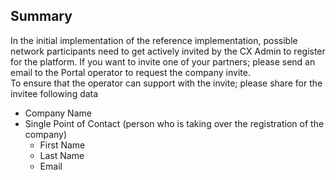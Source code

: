 ## Summary

In the initial implementation of the reference implementation, possible network participants need to get actively invited by the CX Admin to register for the platform.
If you want to invite one of your partners; please send an email to the Portal operator to request the company invite.  
To ensure that the operator can support with the invite; please share for the invitee following data

- Company Name
- Single Point of Contact (person who is taking over the registration of the company)
	- First Name
	- Last Name
	- Email
